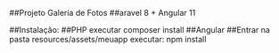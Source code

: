 ##Projeto Galeria de Fotos
##aravel 8 + Angular 11

##Instalação:
##PHP
executar composer install
##Angular
##Entrar na pasta resources/assets/meuapp
executar: npm install